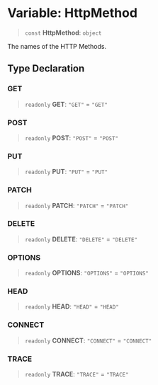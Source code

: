 # Variable: HttpMethod

> `const` **HttpMethod**: `object`

The names of the HTTP Methods.

## Type Declaration

### GET

> `readonly` **GET**: `"GET"` = `"GET"`

### POST

> `readonly` **POST**: `"POST"` = `"POST"`

### PUT

> `readonly` **PUT**: `"PUT"` = `"PUT"`

### PATCH

> `readonly` **PATCH**: `"PATCH"` = `"PATCH"`

### DELETE

> `readonly` **DELETE**: `"DELETE"` = `"DELETE"`

### OPTIONS

> `readonly` **OPTIONS**: `"OPTIONS"` = `"OPTIONS"`

### HEAD

> `readonly` **HEAD**: `"HEAD"` = `"HEAD"`

### CONNECT

> `readonly` **CONNECT**: `"CONNECT"` = `"CONNECT"`

### TRACE

> `readonly` **TRACE**: `"TRACE"` = `"TRACE"`

